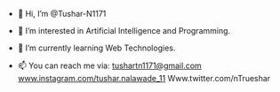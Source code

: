 - 👋 Hi, I’m @Tushar-N1171
- 👀 I’m interested in Artificial Intelligence and Programming.
- 🌱 I’m currently learning Web Technologies.

- 📫 You can reach me via: tushartn1171@gmail.com
www.instagram.com/tushar.nalawade_11
Www.twitter.com/nTrueshar

<!---
Tushar-N1171/Tushar-N1171 is a ✨ special ✨ repository because its `README.md` (this file) appears on your GitHub profile.
You can click the Preview link to take a look at your changes.
--->
